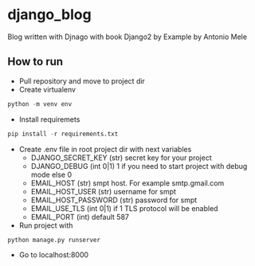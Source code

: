 # django_blog
Blog written with Djnago with book Django2 by Example by Antonio Mele

## How to run
- Pull repository and move to project dir
- Create virtualenv
```python
python -m venv env
```
- Install requiremets
```python
pip install -r requirements.txt
```
- Create .env file in root project dir with next variables
    - DJANGO_SECRET_KEY (str) secret key for your project
    - DJANGO_DEBUG (int 0|1) 1 if you need to start project with debug mode else 0
    - EMAIL_HOST (str) smpt host. For example smtp.gmail.com
    - EMAIL_HOST_USER (str) username for smpt
    - EMAIL_HOST_PASSWORD (str) password for smpt
    - EMAIL_USE_TLS (int 0|1) if 1 TLS protocol will be enabled
    - EMAIL_PORT (int) default 587
- Run project with
```python
python manage.py runserver
```
- Go to localhost:8000
